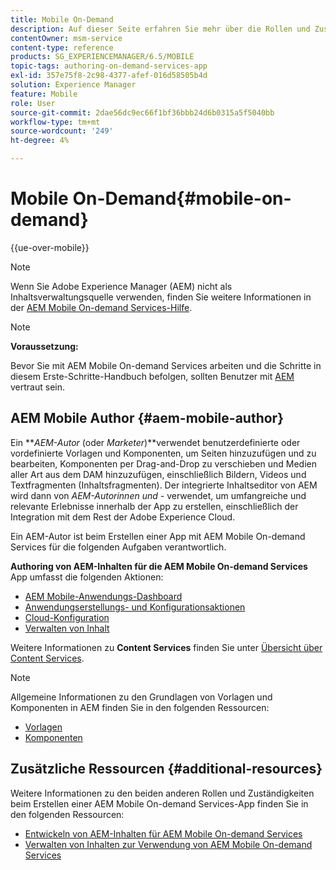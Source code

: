 ```yaml
---
title: Mobile On-Demand
description: Auf dieser Seite erfahren Sie mehr über die Rollen und Zuständigkeiten des Adobe Experience Manager Mobile On-Demand Services-Autors.
contentOwner: msm-service
content-type: reference
products: SG_EXPERIENCEMANAGER/6.5/MOBILE
topic-tags: authoring-on-demand-services-app
exl-id: 357e75f8-2c98-4377-afef-016d58505b4d
solution: Experience Manager
feature: Mobile
role: User
source-git-commit: 2dae56dc9ec66f1bf36bbb24d6b0315a5f5040bb
workflow-type: tm+mt
source-wordcount: '249'
ht-degree: 4%

---
```


# Mobile On-Demand{#mobile-on-demand}

{{ue-over-mobile}}

>[!NOTE]
>
>Wenn Sie Adobe Experience Manager (AEM) nicht als Inhaltsverwaltungsquelle verwenden, finden Sie weitere Informationen in der [AEM Mobile On-demand Services-Hilfe](https://helpx.adobe.com/digital-publishing-solution/topics.html).

>[!NOTE]
>
>**Voraussetzung:**
>
>Bevor Sie mit AEM Mobile On-demand Services arbeiten und die Schritte in diesem Erste-Schritte-Handbuch befolgen, sollten Benutzer mit [AEM](/help/sites-deploying/deploy.md) vertraut sein.

## AEM Mobile Author {#aem-mobile-author}

Ein ***AEM-Autor* (oder *Marketer*)**verwendet benutzerdefinierte oder vordefinierte Vorlagen und Komponenten, um Seiten hinzuzufügen und zu bearbeiten, Komponenten per Drag-and-Drop zu verschieben und Medien aller Art aus dem DAM hinzuzufügen, einschließlich Bildern, Videos und Textfragmenten (Inhaltsfragmenten). Der integrierte Inhaltseditor von AEM wird dann von *AEM-Autorinnen und -* verwendet, um umfangreiche und relevante Erlebnisse innerhalb der App zu erstellen, einschließlich der Integration mit dem Rest der Adobe Experience Cloud.

Ein AEM-Autor ist beim Erstellen einer App mit AEM Mobile On-demand Services für die folgenden Aufgaben verantwortlich.

**Authoring von AEM-Inhalten für die AEM Mobile On-demand Services** App umfasst die folgenden Aktionen:

* [AEM Mobile-Anwendungs-Dashboard](/help/mobile/mobile-apps-ondemand-application-dashboard.md)
* [Anwendungserstellungs- und Konfigurationsaktionen](/help/mobile/mobile-apps-ondemand-application-create-configure-action.md)
* [Cloud-Konfiguration](/help/mobile/mobile-on-demand-associating-an-on-demand-app-to-cloud-configuration.md)
* [Verwalten von Inhalt](/help/mobile/mobile-apps-ondemand-manage-content-ondemand.md)

Weitere Informationen zu **Content Services** finden Sie unter [Übersicht über Content Services](/help/mobile/develop-content-as-a-service.md).

>[!NOTE]
>
>Allgemeine Informationen zu den Grundlagen von Vorlagen und Komponenten in AEM finden Sie in den folgenden Ressourcen:
>
>* [Vorlagen](/help/sites-developing/templates.md)
>* [Komponenten](/help/sites-developing/components.md)
>

## Zusätzliche Ressourcen {#additional-resources}

Weitere Informationen zu den beiden anderen Rollen und Zuständigkeiten beim Erstellen einer AEM Mobile On-demand Services-App finden Sie in den folgenden Ressourcen:

* [Entwickeln von AEM-Inhalten für AEM Mobile On-demand Services](/help/mobile/aem-mobile-on-demand.md)
* [Verwalten von Inhalten zur Verwendung von AEM Mobile On-demand Services](/help/mobile/aem-mobile.md)
